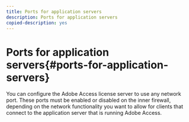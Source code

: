 ```yaml
---
title: Ports for application servers
description: Ports for application servers
copied-description: yes
---
```


# Ports for application servers{#ports-for-application-servers}

You can configure the Adobe Access license server to use any network port. These ports must be enabled or disabled on the inner firewall, depending on the network functionality you want to allow for clients that connect to the application server that is running Adobe Access. 
